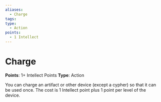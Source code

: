 ```yaml
---
aliases:
  - Charge
tags:
type:
  - Action
points:
  - 1 Intellect
---
```


# Charge

**Points**: 1+ Intellect Points
**Type**: Action

You can charge an artifact or other device (except a cypher) so that it can be used once. The cost is 1 Intellect point plus 1 point per level of the device.
